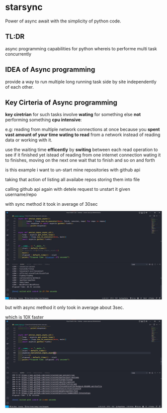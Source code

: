 # starsync

Power of async await with the simplicity of python code.

## TL:DR

async programming capabilities for python whereis to performe multi task concurrently

## IDEA of Async programming

provide a way to run multiple long running task side by site independently of each other.

## Key Cirteria of Async programming

**key ciretrian** for such tasks involve **wating** for something else **not** performing something **cpu intensive**:

e.g: reading from multiple network connections at once because you **spent vast amount of your time wating to read** from a network instead of reading data or working with it.

use the waiting time **efficently** by **switing** between each read operation to see if it finished yet istead of reading from one internet connection wating it to finishes, moving on the next one wait that to finish and so on and forth

is this example i want to un-start mine repositories with github api

taking that action of listing all availabe repos storing them into file

calling github api again with detele request to unstart it given username/repo

with sync method it took in average of 30sec

![](assets/images/WhatsApp%20Image%202022-10-26%20at%204.52.18%20PM.jpeg)

but with async method  it only took in average about 3sec.

which is 10X faster
![](assets/images/Screenshot%202022-10-26%20165043.jpg)
